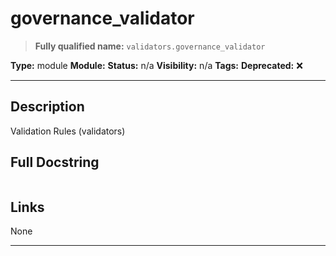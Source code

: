# governance_validator
> **Fully qualified name:** `validators.governance_validator`

**Type:** module
**Module:** 
**Status:** n/a
**Visibility:** n/a
**Tags:** 
**Deprecated:** ❌

---

## Description
Validation Rules (validators)

## Full Docstring
```

```

## Links
None

---
